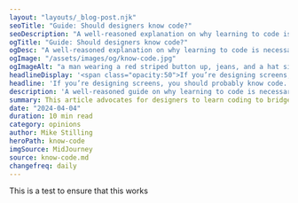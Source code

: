 ```yaml
---
layout: "layouts/_blog-post.njk"
seoTitle: "Guide: Should designers know code?"
seoDescription: "A well-reasoned explanation on why learning to code is necessary—but even more so, taking a generalist approach toward design."
ogTitle: "Guide: Should designers know code?"
ogDesc: "A well-reasoned explanation on why learning to code is necessary—but even more so, taking a generalist approach toward design."
ogImage: "/assets/images/og/know-code.jpg"
ogImageAlt: "a man wearing a red striped button up, jeans, and a hat sitting in front of a computer in a dark room filled with plants trying to type code"
headlineDisplay: '<span class="opacity:50">If you’re designing screens,</span> you should probably know code.'
headline: 'If you’re designing screens, you should probably know code.'
description: 'A well-reasoned guide on why learning to code is necessary—<span class="space:nowrap">but even</span> more so, taking a generalist approach <span class="space:nowrap">toward design.</span>'
summary: This article advocates for designers to learn coding to bridge the gap between design and development, streamline the production process, and foster innovation. It emphasizes the importance of designers understanding HTML, CSS, and JavaScript to prototype ideas rapidly and communicate effectively with developers, arguing that a hybrid skill set leads to more cohesive digital products.
date: "2024-04-04"
duration: 10 min read
category: opinions
author: Mike Stilling
heroPath: know-code
imgSource: MidJourney
source: know-code.md
changefreq: daily
---
```


This is a test to ensure that this works